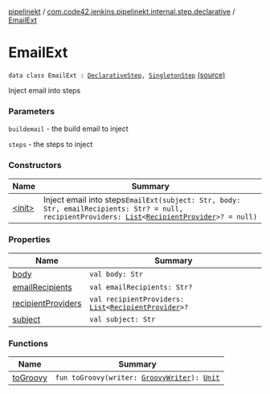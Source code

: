 [pipelinekt](../../index.md) / [com.code42.jenkins.pipelinekt.internal.step.declarative](../index.md) / [EmailExt](./index.md)

# EmailExt

`data class EmailExt : `[`DeclarativeStep`](../../com.code42.jenkins.pipelinekt.core.step/-declarative-step.md)`, `[`SingletonStep`](../../com.code42.jenkins.pipelinekt.core.step/-singleton-step/index.md) [(source)](https://github.com/code42/pipelinekt/tree/master/internal/src/main/kotlin/com/code42/jenkins/pipelinekt/internal/step/declarative/EmailExt.kt#L15)

Inject email into steps

### Parameters

`buildemail` - the build email to inject

`steps` - the steps to inject

### Constructors

| Name | Summary |
|---|---|
| [&lt;init&gt;](-init-.md) | Inject email into steps`EmailExt(subject: Str, body: Str, emailRecipients: Str? = null, recipientProviders: `[`List`](https://kotlinlang.org/api/latest/jvm/stdlib/kotlin.collections/-list/index.html)`<`[`RecipientProvider`](../../com.code42.jenkins.pipelinekt.core.notifications/-recipient-provider/index.md)`>? = null)` |

### Properties

| Name | Summary |
|---|---|
| [body](body.md) | `val body: Str` |
| [emailRecipients](email-recipients.md) | `val emailRecipients: Str?` |
| [recipientProviders](recipient-providers.md) | `val recipientProviders: `[`List`](https://kotlinlang.org/api/latest/jvm/stdlib/kotlin.collections/-list/index.html)`<`[`RecipientProvider`](../../com.code42.jenkins.pipelinekt.core.notifications/-recipient-provider/index.md)`>?` |
| [subject](subject.md) | `val subject: Str` |

### Functions

| Name | Summary |
|---|---|
| [toGroovy](to-groovy.md) | `fun toGroovy(writer: `[`GroovyWriter`](../../com.code42.jenkins.pipelinekt.core.writer/-groovy-writer/index.md)`): `[`Unit`](https://kotlinlang.org/api/latest/jvm/stdlib/kotlin/-unit/index.html) |
